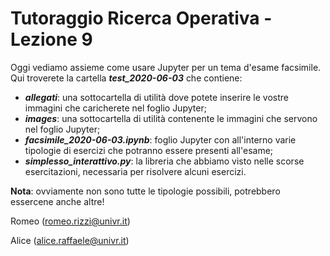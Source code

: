 # Tutoraggio Ricerca Operativa - Lezione 9 #

Oggi vediamo assieme come usare Jupyter per un tema d'esame facsimile.<br>
Qui troverete la cartella ___test_2020-06-03___ che contiene:

- ___allegati___: una sottocartella di utilità dove potete inserire le vostre immagini che caricherete nel foglio Jupyter;<br>
- ___images___: una sottocartella di utilità contenente le immagini che servono nel foglio Jupyter;<br>
- ___facsimile_2020-06-03.ipynb___: foglio Jupyter con all'interno varie tipologie di esercizi che potranno essere presenti all'esame;<br>
- ___simplesso_interattivo.py___: la libreria che abbiamo visto nelle scorse esercitazioni, necessaria per risolvere alcuni esercizi.<br>

__Nota__: ovviamente non sono tutte le tipologie possibili, potrebbero essercene anche altre!

Romeo (romeo.rizzi@univr.it)

Alice (alice.raffaele@univr.it)
